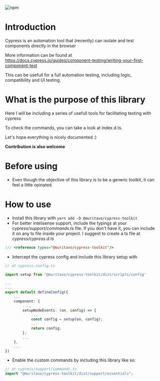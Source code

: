 ![npm](https://img.shields.io/npm/v/@muritavo/cypress-toolkit)

# Introduction

Cypress is an automation tool that (recently) can isolate and test components directly in the browser

More information can be found at https://docs.cypress.io/guides/component-testing/writing-your-first-component-test

This can be usefull for a full automation testing, including logic, compatibility and UI testing.

# What is the purpose of this library

Here I will be including a series of usefull tools for facilitating testing with cypress

To check the commands, you can take a look at index.d.ts.

Let's hope everything is nicely documented :)

**Contribution is also welcome**

# Before using

- Even though the objective of this library is to be a generic toolkit, it can feel a little opinated.

# How to use

- Install this library with `yarn add -D @muritavo/cypress-toolkit`
- For better intelisense support, include the typings at your _cypress/support/commands.ts_ file. If you don't have it, you can include it on any ts file inside your project. I suggest to create a ts file at _cypress/cypress.d.ts_

```ts
/// <reference types="@muritavo/cypress-toolkit"/>
```

- Intercept the cypress config and include this library setup with

```ts
// at cypress.config.ts

import setup from '@muritavo/cypress-toolkit/dist/scripts/config'

...
...
export default defineConfig({
    ...
    component: {
        ...,
        setupNodeEvents: (on, config) => {
            ...
            const config = setup(on, config);
            ...
            return config;
        },
        ...
    },
    ...
})
```

- Enable the custom commands by including this library like so:

```ts
// at cypress/support/commands.ts
import "@muritavo/cypress-toolkit/dist/support/essentials";
```
